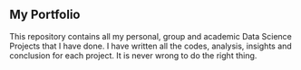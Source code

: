 ## My Portfolio

This repository contains all my personal, group and academic Data Science Projects that I have done.
I have written all the codes, analysis, insights and conclusion for each project.
It is never wrong to do the right thing. 

